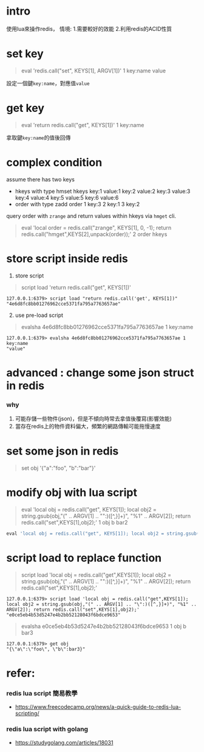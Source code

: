# intro

使用lua來操作redis，
情境:
1.需要較好的效能
2.利用redis的ACID性質

# set key
<!-- > eval "redis.call('set', KEYS[1], ARGV[1])" 1 key:name value -->
> eval 'redis.call("set", KEYS[1], ARGV[1])' 1 key:name value

設定一個鍵`key:name`，對應值`value`

# get key
<!-- > eval "return redis.call('get', KEYS[1])" 1 key:name -->
> eval 'return redis.call("get", KEYS[1])' 1 key:name

拿取鍵`key:name`的值後回傳

# complex condition
assume there has two keys
- hkeys with type
hmset hkeys key:1 value:1 key:2 value:2 key:3 value:3 key:4 value:4 key:5 value:5 key:6 value:6
- order with type
zadd order 1 key:3 2 key:1 3 key:2

query order with `zrange` and return values within hkeys via `hmget` cli.
<!-- > eval "local order = redis.call('zrange', KEYS[1], 0, -1); return redis.call('hmget',KEYS[2],unpack(order));" 2 order hkeys -->
> eval 'local order = redis.call("zrange", KEYS[1], 0, -1); return redis.call("hmget",KEYS[2],unpack(order));' 2 order hkeys

# store script inside redis

1. store script
<!-- > script load "return redis.call('get', KEYS[1])" -->
> script load 'return redis.call("get", KEYS[1])'
```log
127.0.0.1:6379> script load "return redis.call('get', KEYS[1])"
"4e6d8fc8bb01276962cce5371fa795a7763657ae"
```

2. use pre-load script
> evalsha 4e6d8fc8bb01276962cce5371fa795a7763657ae 1 key:name
```log
127.0.0.1:6379> evalsha 4e6d8fc8bb01276962cce5371fa795a7763657ae 1 key:name
"value"
```

# advanced : change some json struct in redis
### why
1. 可能存儲一些物件(json)，但是不傾向時常去拿值後覆寫(影響效能)
2. 當存在redis上的物件資料偏大，頻繁的網路傳輸可能拖慢速度

# set some json in redis
> set obj '{"a":"foo", "b":"bar"}'

# modify obj with lua script
<!-- > eval "local obj = redis.call('get', KEYS[1]); local obj2 = string.gsub(obj,'(' .. ARGV[1] .. '\':)([^,}]+)', '%1' .. ARGV[2]); return redis.call('set',KEYS[1],obj2);" 1 obj b bar2 -->
> eval 'local obj = redis.call("get", KEYS[1]); local obj2 = string.gsub(obj,"(" .. ARGV[1] .. "\":)([^,}]+)", "%1" .. ARGV[2]); return redis.call("set",KEYS[1],obj2);' 1 obj b bar2
```lua
eval 'local obj = redis.call("get", KEYS[1]); local obj2 = string.gsub(obj,"(" .. ARGV[1] .. "\":)([^,}]+)", "%1" .. ARGV[2]); return redis.call("set",KEYS[1],obj2);' 1 obj b bar2
```

# script load to replace function
> script load 'local obj = redis.call("get",KEYS[1]); local obj2 = string.gsub(obj,"(" .. ARGV[1] .. "\":)([^,}]+)", "%1" .. ARGV[2]); return redis.call("set",KEYS[1],obj2);'
```log
127.0.0.1:6379> script load 'local obj = redis.call("get",KEYS[1]); local obj2 = string.gsub(obj,"(" .. ARGV[1] .. "\":)([^,}]+)", "%1" .. ARGV[2]); return redis.call("set",KEYS[1],obj2);'
"e0ce5eb4b53d5247e4b2bb52128043f6bdce9653"
```
> evalsha e0ce5eb4b53d5247e4b2bb52128043f6bdce9653 1 obj b bar3
```log
127.0.0.1:6379> get obj
"{\"a\":\"foo\", \"b\":bar3}"
```


# refer:
### redis lua script 簡易教學
- https://www.freecodecamp.org/news/a-quick-guide-to-redis-lua-scripting/

### redis lua script with golang
- https://studygolang.com/articles/18031